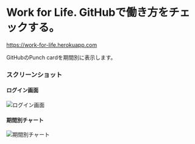 # Work for Life. GitHubで働き方をチェックする。

https://work-for-life.herokuapp.com

GitHubのPunch cardを期間別に表示します。

### スクリーンショット

#### ログイン画面
![ログイン画面](https://github.com/hagasatoshi/work-for-life/wiki/images/Login.png)

#### 期間別チャート
![期間別チャート](https://github.com/hagasatoshi/work-for-life/wiki/images/commits.png)

